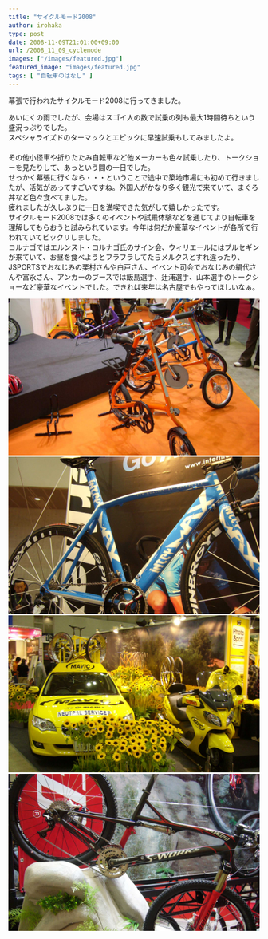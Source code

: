 ```yaml
---
title: "サイクルモード2008"
author: irohaka
type: post
date: 2008-11-09T21:01:00+09:00
url: /2008_11_09_cyclemode
images: ["/images/featured.jpg"]
featured_image: "images/featured.jpg"
tags: [ "自転車のはなし" ]
---
```


幕張で行われたサイクルモード2008に行ってきました。
<!--more-->

あいにくの雨でしたが、会場はスゴイ人の数で試乗の列も最大1時間待ちという盛況っぷりでした。  
スペシャライズドのターマックとエピックに早速試乗もしてみましたよ。  
　  
その他小径車や折りたたみ自転車など他メーカーも色々試乗したり、トークショーを見たりして、あっという間の一日でした。  
せっかく幕張に行くなら・・・ということで途中で築地市場にも初めて行きましたが、活気があってすごいですね。外国人がかなり多く観光で来ていて、まぐろ丼など色々食べてました。  
疲れましたが久しぶりに一日を満喫できた気がして嬉しかったです。
　  
サイクルモード2008では多くのイベントや試乗体験などを通じてより自転車を理解してもらおうと試みられています。今年は何だか豪華なイベントが各所で行われていてビックリしました。  
コルナゴではエルンスト・コルナゴ氏のサイン会、ウィリエールにはブルセギンが来ていて、お昼を食べようとフラフラしてたらメルクスとすれ違ったり、JSPORTSでおなじみの栗村さんや白戸さん、イベント司会でおなじみの絹代さんや富永さん、アンカーのブースでは飯島選手、辻浦選手、山本選手のトークショーなど豪華なイベントでした。できれば来年は名古屋でもやってほしいなぁ。  
  

![ストライダを試乗しました。意外とよく走る。](images/2008_11cyclemode01.jpg)  
![インターマックスのブース](images/2008_11cyclemode02.jpg)  
![マヴィックのコーナー。今年はアパレルとシューズに参入するみたい。](images/2008_11cyclemode03.jpg)  
![スペシャライズドのブース。ルーベＳＬやエピックに試乗してきました。](images/2008_11cyclemode04.jpg)  
